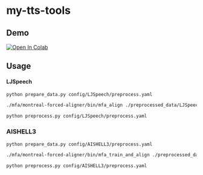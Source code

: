 # my-tts-tools



## Demo

[![Open In Colab](https://colab.research.google.com/assets/colab-badge.svg)](https://colab.research.google.com/github/OlaWod/my-tts-tools/blob/master/demo.ipynb)



## Usage

#### LJSpeech
```bash
python prepare_data.py config/LJSpeech/preprocess.yaml
```

```bash
./mfa/montreal-forced-aligner/bin/mfa_align ./preprocessed_data/LJSpeech/data ./mytext/lexicon/librispeech-lexicon.txt english ./preprocessed_data/LJSpeech/textgrid
```

```bash
python preprocess.py config/LJSpeech/preprocess.yaml
```

### AISHELL3
```bash
python prepare_data.py config/AISHELL3/preprocess.yaml
```

```bash
./mfa/montreal-forced-aligner/bin/mfa_train_and_align ./preprocessed_data/AISHELL3/data ./mytext/lexicon/pinyin-lexicon-r.txt ./preprocessed_data/AISHELL3/textgrid
```

```bash
python preprocess.py config/AISHELL3/preprocess.yaml
```
